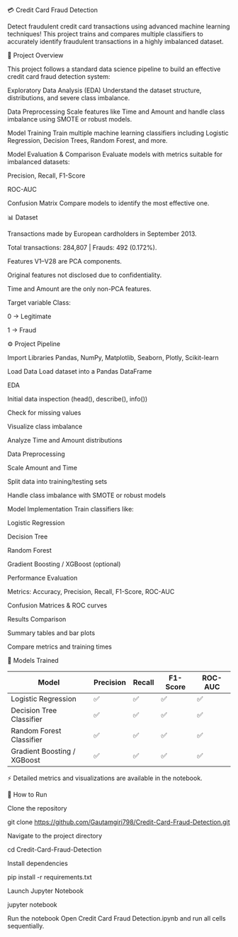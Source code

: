 💳 Credit Card Fraud Detection

Detect fraudulent credit card transactions using advanced machine learning techniques! This project trains and compares multiple classifiers to accurately identify fraudulent transactions in a highly imbalanced dataset.


📖 Project Overview

This project follows a standard data science pipeline to build an effective credit card fraud detection system:

Exploratory Data Analysis (EDA)
Understand the dataset structure, distributions, and severe class imbalance.

Data Preprocessing
Scale features like Time and Amount and handle class imbalance using SMOTE or robust models.

Model Training
Train multiple machine learning classifiers including Logistic Regression, Decision Trees, Random Forest, and more.

Model Evaluation & Comparison
Evaluate models with metrics suitable for imbalanced datasets:

Precision, Recall, F1-Score

ROC-AUC

Confusion Matrix
Compare models to identify the most effective one.

📊 Dataset

Transactions made by European cardholders in September 2013.

Total transactions: 284,807 | Frauds: 492 (0.172%).

Features V1–V28 are PCA components.

Original features not disclosed due to confidentiality.

Time and Amount are the only non-PCA features.

Target variable Class:

0 → Legitimate

1 → Fraud

⚙️ Project Pipeline

Import Libraries
Pandas, NumPy, Matplotlib, Seaborn, Plotly, Scikit-learn

Load Data
Load dataset into a Pandas DataFrame

EDA

Initial data inspection (head(), describe(), info())

Check for missing values

Visualize class imbalance

Analyze Time and Amount distributions

Data Preprocessing

Scale Amount and Time

Split data into training/testing sets

Handle class imbalance with SMOTE or robust models

Model Implementation
Train classifiers like:

Logistic Regression

Decision Tree

Random Forest

Gradient Boosting / XGBoost (optional)

Performance Evaluation

Metrics: Accuracy, Precision, Recall, F1-Score, ROC-AUC

Confusion Matrices & ROC curves

Results Comparison

Summary tables and bar plots

Compare metrics and training times

🤖 Models Trained

| Model                       | Precision | Recall | F1-Score | ROC-AUC |
| --------------------------- | --------- | ------ | -------- | ------- |
| Logistic Regression         | ✅         | ✅      | ✅        | ✅       |
| Decision Tree Classifier    | ✅         | ✅      | ✅        | ✅       |
| Random Forest Classifier    | ✅         | ✅      | ✅        | ✅       |
| Gradient Boosting / XGBoost | ✅         | ✅      | ✅        | ✅       |

⚡ Detailed metrics and visualizations are available in the notebook.

🚀 How to Run

Clone the repository

git clone https://github.com/Gautamgiri798/Credit-Card-Fraud-Detection.git


Navigate to the project directory

cd Credit-Card-Fraud-Detection


Install dependencies

pip install -r requirements.txt


Launch Jupyter Notebook

jupyter notebook


Run the notebook
Open Credit Card Fraud Detection.ipynb and run all cells sequentially.

